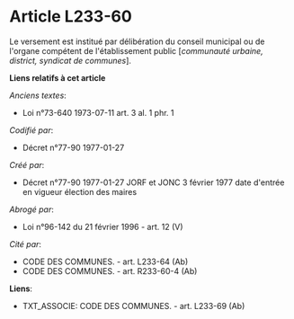 # Article L233-60

Le versement est institué par délibération du conseil municipal ou de l'organe compétent de l'établissement public
[*communauté urbaine, district, syndicat de communes*].

**Liens relatifs à cet article**

_Anciens textes_:

  - Loi n°73-640 1973-07-11 art. 3 al. 1 phr. 1

_Codifié par_:

  - Décret n°77-90 1977-01-27

_Créé par_:

  - Décret n°77-90 1977-01-27 JORF et JONC 3 février 1977 date d'entrée en vigueur élection des maires

_Abrogé par_:

  - Loi n°96-142 du 21 février 1996 - art. 12 (V)

_Cité par_:

  - CODE DES COMMUNES. - art. L233-64 (Ab)
  - CODE DES COMMUNES. - art. R233-60-4 (Ab)

**Liens**:

  - TXT_ASSOCIE: CODE DES COMMUNES. - art. L233-69 (Ab)
